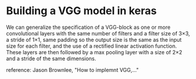 # Building a VGG model in keras 

We can generalize the specification of a VGG-block as one or more convolutional layers 
with the same number of filters and a filter size of 3×3, a stride of 1×1, same padding 
so the output size is the same as the input size for each filter, and the use of a rectified 
linear activation function. These layers are then followed by a max pooling layer with a size 
of 2×2 and a stride of the same dimensions.

reference: Jason Brownlee, "How to implemnt VGG,..."
